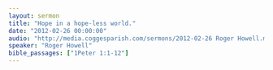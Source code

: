 ```yaml
---
layout: sermon
title: "Hope in a hope-less world."
date: "2012-02-26 00:00:00"
audio: "http://media.coggesparish.com/sermons/2012-02-26 Roger Howell.mp3"
speaker: "Roger Howell"
bible_passages: ["1Peter 1:1-12"]
---
```

